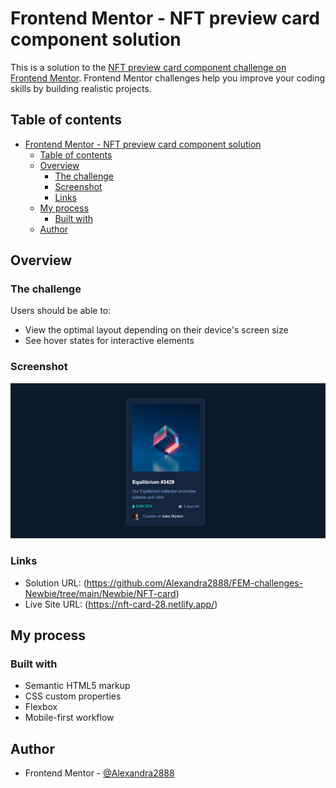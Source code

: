 # Frontend Mentor - NFT preview card component solution

This is a solution to the [NFT preview card component challenge on Frontend Mentor](https://www.frontendmentor.io/challenges/nft-preview-card-component-SbdUL_w0U). Frontend Mentor challenges help you improve your coding skills by building realistic projects. 

## Table of contents

- [Frontend Mentor - NFT preview card component solution](#frontend-mentor---nft-preview-card-component-solution)
  - [Table of contents](#table-of-contents)
  - [Overview](#overview)
    - [The challenge](#the-challenge)
    - [Screenshot](#screenshot)
    - [Links](#links)
  - [My process](#my-process)
    - [Built with](#built-with)
  - [Author](#author)
 


## Overview

### The challenge

Users should be able to:

- View the optimal layout depending on their device's screen size
- See hover states for interactive elements

### Screenshot

![alt text](image.png)


### Links

- Solution URL: (https://github.com/Alexandra2888/FEM-challenges-Newbie/tree/main/Newbie/NFT-card)
- Live Site URL: (https://nft-card-28.netlify.app/)

## My process

### Built with

- Semantic HTML5 markup
- CSS custom properties
- Flexbox
- Mobile-first workflow





## Author

- Frontend Mentor - [@Alexandra2888](https://www.frontendmentor.io/profile/Alexandra2888)




